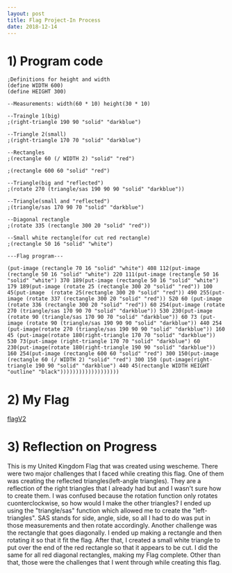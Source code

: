 ```yaml
---
layout: post
title: Flag Project-In Process
date: 2018-12-14
---
```


# 1) Program code
```
;Definitions for height and width
(define WIDTH 600)
(define HEIGHT 300)

--Measurements: width(60 * 10) height(30 * 10)

--Traingle 1(big)
;(right-triangle 190 90 "solid" "darkblue")

--Triangle 2(small)
;(right-triangle 170 70 "solid" "darkblue")

--Rectangles
;(rectangle 60 (/ WIDTH 2) "solid" "red")

;(rectangle 600 60 "solid" "red")

--Triangle(big and "reflected")
;(rotate 270 (triangle/sas 190 90 90 "solid" "darkblue"))

--Triangle(small and "reflected")
;(triangle/sas 170 90 70 "solid" "darkblue")

--Diagonal rectangle
;(rotate 335 (rectangle 300 20 "solid" "red"))

--Small white rectangle(for cut red rectangle)
;(rectangle 50 16 "solid" "white")

---Flag program---

(put-image (rectangle 70 16 "solid" "white") 408 112(put-image (rectangle 50 16 "solid" "white") 220 111(put-image (rectangle 50 16 "solid" "white") 370 189(put-image (rectangle 50 16 "solid" "white") 179 189(put-image (rotate 25 (rectangle 300 20 "solid" "red")) 100 45(put-image  (rotate 25(rectangle 300 20 "solid" "red")) 490 255(put-image (rotate 337 (rectangle 300 20 "solid" "red")) 520 60 (put-image (rotate 336 (rectangle 300 20 "solid" "red")) 60 254(put-image (rotate 270 (triangle/sas 170 90 70 "solid" "darkblue")) 530 230(put-image (rotate 90 (triangle/sas 170 90 70 "solid" "darkblue")) 60 73 (put-image (rotate 90 (triangle/sas 190 90 90 "solid" "darkblue")) 440 254 (put-image(rotate 270 (triangle/sas 190 90 90 "solid" "darkblue")) 160 45 (put-image(rotate 180(right-triangle 170 70 "solid" "darkblue")) 530 73(put-image (right-triangle 170 70 "solid" "darkblue") 60 230(put-image(rotate 180(right-triangle 190 90 "solid" "darkblue")) 160 254(put-image (rectangle 600 60 "solid" "red") 300 150(put-image (rectangle 60 (/ WIDTH 2) "solid" "red") 300 150 (put-image(right-triangle 190 90 "solid" "darkblue") 440 45(rectangle WIDTH HEIGHT "outline" "black")))))))))))))))))))
```
# 2) My Flag
[flagV2](/images/flagV2.png)


# 3) Reflection on Progress

 This is my United Kingdom Flag that was created using wescheme. There were two major challenges that I faced while creating this flag. One of them was creating the reflected triangles(left-angle triangles). They are a reflection of the right triangles that I already had but and I wasn't sure how to create them. I was confused because the rotation function only rotates cuonterclockwise, so how would I make the other triangles? I ended up using the "triangle/sas" function which allowed me to create the "left-triangles". SAS stands for side, angle, side, so all I had to do was put in those measurements and then rotate accordingly. Another challenge was the rectangle that goes diagonally. I ended up making a rectangle and then rotating it so that it fit the flag. After that, I created a small white triangle to put over the end of the red rectangle so that it appears to be cut. I did the same for all red diagonal rectangles, making my Flag complete. Other than that, those were the challenges that I went through while creating this flag.
